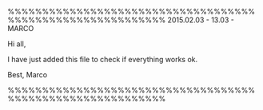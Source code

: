 %%%%%%%%%%%%%%%%%%%%%%%%%%%%%%%%%%%%%%%%%%%%%%%%%%%%%%%%%%%
2015.02.03 - 13.03 - MARCO

Hi all,

I have just added this file to check if everything works ok.

Best,
Marco

%%%%%%%%%%%%%%%%%%%%%%%%%%%%%%%%%%%%%%%%%%%%%%%%%%%%%%%%%%%